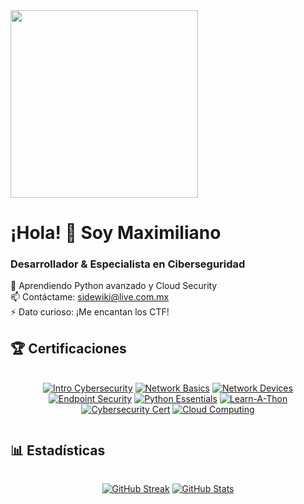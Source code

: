 <div align="left">
  <img src="https://media.giphy.com/media/qgQUggAC3Pfv687qPC/giphy.gif" width="300">
  <h1>¡Hola! 👋 Soy Maximiliano</h1>
  <h3>Desarrollador & Especialista en Ciberseguridad</h3>
  
  <p>
    🌱 Aprendiendo Python avanzado y Cloud Security<br>
    📫 Contáctame: <a href="mailto:sidewiki@live.com.mx">sidewiki@live.com.mx</a><br>
    ⚡ Dato curioso: ¡Me encantan los CTF!
  </p>
</div>

## 🏆 Certificaciones

<div align="center" style="display: grid; grid-template-columns: repeat(auto-fit, minmax(130px, 1fr)); gap: 15px; margin: 20px 0;">

[![Intro Cybersecurity](https://images.credly.com/size/150x150/images/af8c6b4e-fc31-47c4-8dcb-eb7a2065dc5b/I2CS__1_.png "Introduction to Cybersecurity")](https://www.credly.com/earner/earned/badge/12aef454-41a5-4f3a-b6a9-004d9cc50d87)
[![Network Basics](https://images.credly.com/size/150x150/images/5bdd6a39-3e03-4444-9510-ecff80c9ce79/image.png "Network Basics")](https://www.credly.com/earner/earned/badge/78d63ad2-3af8-4edf-bf64-2f7f117a2043)
[![Network Devices](https://images.credly.com/size/150x150/images/88316fe8-5651-4e61-a6be-5be1558f049e/image.png "Network Devices")](https://www.credly.com/earner/earned/badge/de25da45-fb52-410c-8b79-074a7be3ee50)
[![Endpoint Security](https://images.credly.com/size/150x150/images/0ca5f542-fb5e-4a22-9b7a-c1a1ce4c3db7/EndpointSecurity.png "Endpoint Security")](https://www.credly.com/badges/6afa15d9-5959-4be3-b82c-aaf0cb149a01/public_url)
[![Python Essentials](https://images.credly.com/size/150x150/images/68c0b94d-f6ac-40b1-a0e0-921439eb092e/image.png "Python Essentials")](https://www.credly.com/earner/earned/badge/f213d9f7-bb5f-4962-86e9-4f9c1a3247d1)
[![Learn-A-Thon](https://images.credly.com/size/150x150/images/b1395248-483c-48cd-b40d-7fe93837c37d/image.png "Learn-A-Thon")](https://www.credly.com/earner/earned/badge/fdd4555b-a8bd-4e4d-a689-bcf35702da9f)
[![Cybersecurity Cert](https://images.credly.com/size/150x150/images/be625773-6d9f-48c0-b530-81897b58b1bf/image.png "Cybersecurity")](https://www.credly.com/earner/earned/badge/6ac93697-8bf0-44f7-bdda-8b4d5d74b7a4)
[![Cloud Computing](https://images.credly.com/size/150x150/images/4dda8ae4-99ee-476c-bca3-6f0adbab42fe/image.png "Cloud Computing")](https://www.credly.com/earner/earned/badge/43d4202c-6d33-4966-bace-95fb068812dc)

</div>

## 📊 Estadísticas

<div align="center" style="display: flex; justify-content: center; gap: 20px; flex-wrap: wrap;">

[![GitHub Streak](https://streak-stats.demolab.com?user=Maxprogit&theme=dark&hide_border=true&border_radius=10)](https://git.io/streak-stats)
[![GitHub Stats](https://github-readme-stats.vercel.app/api?username=Maxprogit&show_icons=true&theme=radical&hide_border=true&border_radius=10)](https://github.com/anuraghazra/github-readme-stats)

</div>
